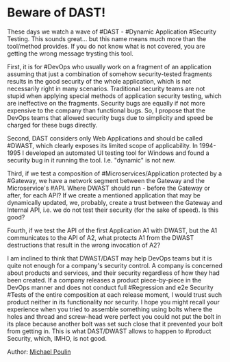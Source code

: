 # Beware of DAST!

These days we watch a wave of #DAST - #Dynamic Application #Security Testing. This sounds great... but this name means much more than the tool/method provides. If you do not know what is not covered, you are getting the wrong message trysting this tool.

First, it is for #DevOps who usually work on a fragment of an application assuming that just a combination of somehow security-tested fragments results in the good security of the whole application, which is not necessarily right in many scenarios. Traditional security teams are not stupid when applying special methods of application security testing, which are ineffective on the fragments. Security bugs are equally if not more expensive to the company than functional bugs. So, I propose that the DevOps teams that allowed security bugs due to simplicity and speed be charged for these bugs directly.

Second, DAST considers only Web Applications and should be called #DWAST, which clearly exposes its limited scope of applicability. In 1994-1995 I developed an automated UI testing tool for Windows and found a security bug in it running the tool. I.e. "dynamic" is not new.

Third, if we test a composition of #Microservices/Application protected by a #Gateway, we have a network segment between the Gateway and the Microservice's #API. Where DWAST should run - before the Gateway or after, for each API? If we create a mentioned application that may be dynamically updated, we, probably, create a trust between the Gateway and Internal API, i.e. we do not test their security (for the sake of speed). Is this good?

Fourth, if we test the API of the first Application A1 with DWAST, but the A1 communicates to the API of A2, what protects A1 from the DWAST destructions that result in the wrong invocation of A2?

I am inclined to think that DWAST/DAST may help DevOps teams but it is quite not enough for a company's security control. A company is concerned about products and services, and their security regardless of how they had been created. If a company releases a product piece-by-piece in the DevOps manner and does not conduct full #Regression and e2e Security #Tests of the entire composition at each release moment, I would trust such product neither in its functionality nor security. I hope you might recall your experience when you tried to assemble something using bolts where the holes and thread and screw-head were perfect you could not put the bolt in its place because another bolt was set such close that it prevented your bolt from getting in. This is what DAST/DWAST allows to happen to #product Security, which, IMHO, is not good.

Author: [Michael Poulin](https://www.linkedin.com/in/michaelpoulin?miniProfileUrn=urn%3Ali%3Afs_miniProfile%3AACoAAABfgoABpfhceD9sDPMnve7fMhmmiv2KNSY&lipi=urn%3Ali%3Apage%3Ad_flagship3_feed%3BAdfIJrQITdey%2B4TYO5hykw%3D%3D)